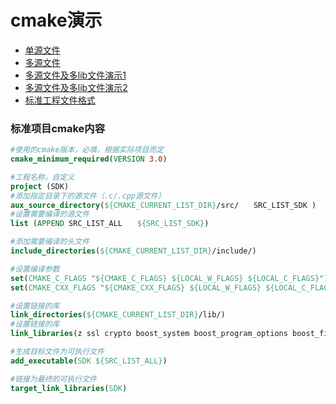 # cmake演示

- [单源文件](./single_source_file/)  
- [多源文件](./more_source_file/)  
- [多源文件及多lib文件演示1](./more_lib_src_1/)  
- [多源文件及多lib文件演示2](./more_lib_src_2/)  
- [标准工程文件格式](./standerd_example/)  

### 标准项目cmake内容
```cmake
#使用的cmake版本，必填，根据实际项目而定
cmake_minimum_required(VERSION 3.0)

#工程名称，自定义
project (SDK)
#添加指定目录下的源文件（.c/.cpp源文件）
aux_source_directory(${CMAKE_CURRENT_LIST_DIR}/src/　　SRC_LIST_SDK )
#设置需要编译的源文件
list (APPEND SRC_LIST_ALL　　${SRC_LIST_SDK})

#添加需要编译的头文件
include_directories(${CMAKE_CURRENT_LIST_DIR}/include/)

#设置编译参数
set(CMAKE_C_FLAGS "${CMAKE_C_FLAGS} ${LOCAL_W_FLAGS} ${LOCAL_C_FLAGS}")
set(CMAKE_CXX_FLAGS "${CMAKE_CXX_FLAGS} ${LOCAL_W_FLAGS} ${LOCAL_C_FLAGS} -std=c++14 ")

#设置链接的库
link_directories(${CMAKE_CURRENT_LIST_DIR}/lib/)
#设置链接的库
link_libraries(z ssl crypto boost_system boost_program_options boost_filesystem boost_date_time boost_context boost_coroutine boost_chrono boost_log boost_thread boost_log_setup boost_regex boost_atomic pthread )

#生成目标文件为可执行文件
add_executable(SDK ${SRC_LIST_ALL})

#链接为最终的可执行文件
target_link_libraries(SDK)
```
